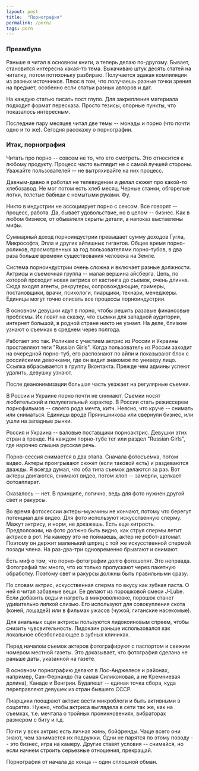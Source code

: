 ```yaml
---
layout: post
title:  "Порнография"
permalink: /porn/
tags: porn
---
```


### Преамбула

Раньше я читал в основном книги, а теперь делаю по-другому. Бывает, становится
интересна какая-то тема. Выкачиваю штук десять статей на читалку, потом
потихоньку разбираю. Получается эдакая компиляция из разных источников. Плюс в
том, что получаешь разные точки зрения на предмет, особенно если статьи разных
авторов и дат.

На каждую статью писать пост глупо. Для закрепления материала подходит формат
пересказа. Просто тезисы, опорные пункты, что показалось интересным.

Последние пару месяцев читал две темы -- монады и порно (что почти одно и то
же). Сегодня расскажу о порнографии.

### Итак, порнография

Читать про порно -- совсем не то, что его смотреть. Это относится к любому
продукту. Процесс часто выглядит не с самой лучшей стороны. Уважайте
пользователей -- не вытряхивайте на них процесс.

Давным-давно я работал не телевидении и делал сюжет про какой-то хлебозавод. Не
мог потом есть хлеб месяц. Черные станки, обгорелые лотки, толстые бабищи с
немытыми руками. Фу.

Никто в индустрии не ассоциирует порно с сексом. Все говорят -- процесс,
работа. Да, бывает удовольствие, но в целом -- бизнес. Как в любом бизнесе, от
обывателя скрыты детали, а напоказ выставлены мифы.

Суммарный доход порноиндустрии превышает сумму доходов Гугла, Микрософта, Эпла и
других айтишных гигантов. Общее время порно-роликов, просмотренных за год
пользователями порно-тубов, в два раза больше времени существования человека на
Земле.

Система порноиндустрии очень сложна и включает разные должности. Актрисы и
съемочная группа -- малая вершина айсберга. Цепь, по которой проходит новая
актриса от кастинга до съемок, очень длинна. Сюда входят агенты, рекрутеры,
сопровождающие, гримеры, постановщики, врачи, психологи, пиарщики, технари,
менеджеры. Единицы могут точно описать все процессы порноиндустрии.

В основном девушки идут в порно, чтобы решить разовые финансовые проблемы. Их
ловят на сказку, что съемки для западной аудитории, интернет большой, в родной
стране никто не узнает. На деле, близкие узнают о съемках в среднем через
полгода.

Работает это так. Роликам с участием актрис из России и Украины проставляют теги
"Russian Girls". Когда пользователь из России заходит на очередной порно-туб,
его распознают по айпи и показывают блок с российскими девочками, где он видит
знакомое по универу лицо. Ссылка вбрасывается в группу Вконтакта. Прежде чем
админы успеют удалить, девушку узнают.

После деанонимизации большая часть уезжает на регулярные съемки.

В России и Украине порно почти не снимают. Съемки носят любительский и
полулегальный характер. В России стать режиссерем порнофильмов -- своего рода
мечта, китч. Неясно, что круче -- снимать или сниматься. Единицы вроде
Прянишникова или свернули бизнес, или ушли на западные рынки.

Россия и Украина -- валовые поставщики порноактрис. Девушки этих стран в
тренде. На каждом порно-тубе тег или раздел "Russian Girls", где нарочно слышна
русская речь.

Порно-сессия снимается в два этапа. Сначала фотосъемка, потом видео. Актеры
проигрывают сюжет (если таковой есть) и раздеваются дважды. Я всегда думал, что
оба типа съемок делаются за раз. Вот актеры двигаются, снимают видео, потом хлоп
-- замерли, щелкает фотоаппарат.

Оказалось -- нет. В принципе, логично, ведь для фото нужнен другой свет и
ракурсы.

Во время фотосессии актеры-мужчины не кончают, потому что берегут потенциал для
видео. Для фото используют искусственную сперму. Мажут актрису, и норм, не
докажешь. Есть еще хитрость. Предположим, на фото должно быть видно, как струя
спермы летит актрисе в рот. На камеру это не поймаешь, актер не
робот-автомат. Поэтому он держит маленький шприц с той же искусственной спермой
позади члена. На раз-два-три одновременно брызгают и снимают.

Есть миф о том, что порно-фотографии долго фотошопят. Это неправда. Фотографий
так много, что их только пропускают через пакетную обработку. Поэтому свет и
ракурсы должны быть правильными сразу.

По словам актрис, искусственная сперма по вкусу как зубная паста. О ней я читал
забавные вещи. Ее делают из порошковой смеси J-Lube. Если добавить воды и
нагреть в микроволновке, порошок станет удивительно липкой слизью. Его
используют для совокупления скота (коней, лошадей) или в фильмах ужасов (чужой,
гиганские насекомые).

Для анальных сцен актрисы пользуются лидокоиновым спреем, чтобы снизить
чувсвительность. Лидокаин раньше использовался как локальное обезболивающее в
зубных клиниках.

Перед началом съемок актеров фотографируют с паспортом и свежим номером местной
газеты. Это доказывает, что фотография сделана не раньше даты, указанной на
газете.

В основном порнографию делают в Лос-Анджелесе и районах, например, Сан-Фернандо
(та самая Силиконовая, а не Кремниевая долина), Канаде и Венгрии. Будапешт --
единая точка сбора, куда переправляют девушек из стран бывшего СССР.

Пиарщики поощрают актрис вести микроблоги и быть активными в соцсетях. Нужно,
чтобы актриса выглядела в сети так же, как на съемках, т.е. мечтала о тройных
проникновениях, вибраторах размером с биту и т.д.

Почти у всех актрис есть личная жинь, бойфренды. Чаще всего они знают, чем
занимается их подружки. Одни не парятся по этому поводу -- это бизнес, игра на
камеру. Другие ставят условия -- снимайся, но если начнем строить серьезные
отношения, прекращай.

Порнография от начала до конца -- один сплошной обман.
